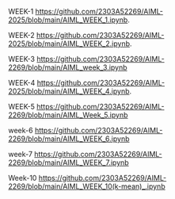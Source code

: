  WEEK-1
https://github.com/2303A52269/AIML-2025/blob/main/AIML_WEEK_1.ipynb.

WEEK-2
https://github.com/2303A52269/AIML-2025/blob/main/AIML_WEEK_2.ipynb.

WEEK-3
https://github.com/2303A52269/AIML-2269/blob/main/AIML_week_3.ipynb

WEEK-4
https://github.com/2303A52269/AIML-2025/blob/main/AIML_WEEK_4.ipynb.

WEEK-5
https://github.com/2303A52269/AIML-2269/blob/main/AIML_Week_5.ipynb

week-6
https://github.com/2303A52269/AIML-2269/blob/main/AIML_WEEK_6.ipynb

week-7
https://github.com/2303A52269/AIML-2269/blob/main/AIML_WEEK_7.ipynb

Week-10
https://github.com/2303A52269/AIML-2269/blob/main/AIML_WEEK_10(k-mean)_.ipynb
